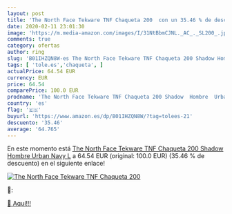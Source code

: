 ```yaml
---
layout: post
title: 'The North Face Tekware TNF Chaqueta 200  con un 35.46 % de descuento'
date: 2020-02-11 23:01:30
image: 'https://m.media-amazon.com/images/I/31NtBbmCJNL._AC_._SL200_.jpg'
comments: true
category: ofertas
author: ring
slug: 'B01IHZQN8W-es The North Face Tekware TNF Chaqueta 200 Shadow Hombre...'
tags: [ 'tole.es','chaqueta', ]
actualPrice: 64.54 EUR
currency: EUR
price: 64.54
comparePrice: 100.0 EUR
prodname: 'The North Face Tekware TNF Chaqueta 200 Shadow  Hombre  Urban Navy  L'
country: 'es'
flag: '🇪🇸'
buyurl: 'https://www.amazon.es/dp/B01IHZQN8W/?tag=tolees-21'
descuento: '35.46'
average: '64.765'
---
```


En este momento está [The North Face Tekware TNF Chaqueta 200 Shadow  Hombre  Urban Navy  L](https://www.amazon.es/dp/B01IHZQN8W/?tag=tolees-21) a 64.54 EUR (original: 100.0 EUR) (35.46 %  de descuento) en el siguiente enlace!

[![The North Face Tekware TNF Chaqueta 200 ](https://m.media-amazon.com/images/I/31NtBbmCJNL._AC_._SL200_.jpg)](https://www.amazon.es/dp/B01IHZQN8W/?tag=tolees-21)

🔎:


[🛒 Aquí!!!](https://www.amazon.es/dp/B01IHZQN8W/?tag=tolees-21)
